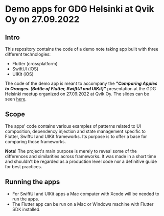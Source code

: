 # Demo apps for GDG Helsinki at Qvik Oy on 27.09.2022

## Intro
This repository contains the code of a demo note taking app built with three different technologies:
* Flutter (crossplatform)
* SwiftUI (iOS)
* UIKit (iOS)

The code of the demo app is meant to accompany the ***"Comparing Apples to Oranges. (Battle of Flutter, SwiftUI and UIKit)"*** presentation at the GDG Helsinki meetup organized on 27.09.2022 at Qvik Oy. The slides can be seen [here](https://docs.google.com/presentation/d/1d013GgHntN2OLFrVkb3JzxOGkanuMyUAKSPcxVvwe64/edit#slide=id.gf3c71e86c4_0_0).

## Scope
The apps' code contains various examples of patterns related to UI composition, dependency injection and state management specific to Flutter, SwiftUI and UIKit frameworks. Its purpose is to offer a base for comparing those frameworks.

**Note!** The project's main purpose is merely to reveal some of the differences and similarities across frameworks. It was made in a short time and shouldn't be regarded as a production level code nor a definitive guide for best practices.

## Running the apps
* For SwiftUI and UIKit apps a Mac computer with Xcode will be needed to run the apps.
* The Flutter app can be run on a Mac or Windows machine with Flutter SDK installed.
